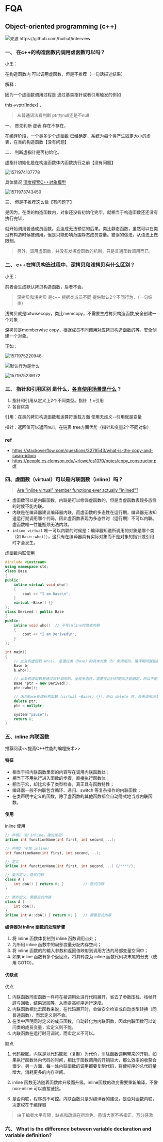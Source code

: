# FQA

 ## Object-oriented programming (c++)



 ![来源 https://github.com/huihut/interview ](https://raw.githubusercontent.com/huihut/interview/master/images/%E9%9D%A2%E5%90%91%E5%AF%B9%E8%B1%A1%E5%9F%BA%E6%9C%AC%E7%89%B9%E5%BE%81.png) 

### 一、 在c++的构造函数内调用虚函数可以吗？

   小王：

在构造函数内 可以调用虚函数，但是不推荐（一句话描述结果）

解释：

因为一个虚函数调用过程是 通过基类指针或者引用触发的例如

this->vptr[index] ，

> 从普通语法看判断 ptr为null还是不null

一、 首先判断 虚表 存在不存在，

在编译阶段，一个类多少个虚函数 已经确定，系统为每个类产生固定大小的虚表，在类的构造函数【没有问题】

二、 判断虚指针是否初始化。

虚指针初始化是在构造函数体内函数执行之前【没有问题】



![1571974107778](../images/201909/1571974107778.png)

具体情况  [深度探索C++对象模型](https://mp.weixin.qq.com/s/pAoIe9m2Oat7d8c_ZW5Qyg)

![1571973743450](../images/201909/1571973743450.png)

三、 但是不推荐这么做【有问题了】

是因为，在类的构造函数内，对象还没有初始化完毕，就相当于构造函数还还没有执行完毕，

就开始调用普通成员函数，会造成无法预估的后果。类比静态函数，虽然可以在类没有构造时候被调用，但是只能影响范围静态成员变量。错误的做法，从语法上做限制。



> 另外，调用虚函数，并没有发挥虚函数的机制，只是普通函数调用而已。



### 二、 c++在拷贝构造过程中，深拷贝和浅拷贝有什么区别？

小王： 

前者会生成默认拷贝构造函数，后者不会。

> 深拷贝和浅拷贝 是c++ 根据类成员不同 提供默认2个不同行为，（一句结束）

浅拷贝就是bitwisecopy，类比memcopy，不需要生成拷贝构造函数,安全创建一个对象

深拷贝是memberwise copy，根据成员不同调用对应拷贝构造函数的等，安全创建一个对象。







正如：

![1571975220948](../images/201909/1571975220948.png)

![默认行为是什么](../images/201909/1571977485773.png)

![1571975239172](../images/201909/1571975239172.png)

### 三、  指针和引用区别 是什么，[各自使用场景是什么](https://www.zhihu.com/question/37608201)？

1. 指针和引用从定义上2个不同类型。指针 ！=引用 
2. 各自优势

引用：在类的拷贝构造函数和运算符重载方面 使用无歧义--引用就是变量

指针：返回值可以返回null。在链表 tree方面优势（指针和变量2个不同对象）



### ref

-  https://stackoverflow.com/questions/3279543/what-is-the-copy-and-swap-idiom 
-  https://people.cs.clemson.edu/~rlowe/cs1070/notes/copy_constructor.pdf 





### 四、虚函数（virtual）可以是内联函数（inline）吗？



> [Are "inline virtual" member functions ever actually "inlined"?](http://www.cs.technion.ac.il/users/yechiel/c++-faq/inline-virtuals.html)

- 虚函数可以是内联函数，内联是可以修饰虚函数的，但是当虚函数表现多态性的时候不能内联。
- 内联是在编译器建议编译器内联，而虚函数的多态性在运行期，编译器无法知道运行期调用哪个代码，因此虚函数表现为多态性时（运行期）不可以内联。虚函数唯一性能瓶颈无法内敛。
- `inline virtual` 唯一可以内联的时候是：编译器知道所调用的对象是哪个类（如 `Base::who()`），这只有在编译器具有实际对象而不是对象的指针或引用时才会发生。

虚函数内联使用

```c++
#include <iostream>  
using namespace std;
class Base
{
public:
	inline virtual void who()
	{
		cout << "I am Base\n";
	}
	virtual ~Base() {}
};
class Derived : public Base
{
public:
	inline void who()  // 不写inline时隐式内联
	{
		cout << "I am Derived\n";
	}
};

int main()
{
	// 此处的虚函数 who()，是通过类（Base）的具体对象（b）来调用的，编译期间就能确定了，所以它可以是内联的，但最终是否内联取决于编译器。 
	Base b;
	b.who();

	// 此处的虚函数是通过指针调用的，呈现多态性，需要在运行时期间才能确定，所以不能为内联。  
	Base *ptr = new Derived();
	ptr->who();

	// 因为Base有虚析构函数（virtual ~Base() {}），所以 delete 时，会先调用派生类（Derived）析构函数，再调用基类（Base）析构函数，防止内存泄漏。
	delete ptr;
	ptr = nullptr;

	system("pause");
	return 0;
} 
```



### 五、inline 内联函数

推荐阅读<<提高C++性能的编程技术>>

#### 特征

- 相当于把内联函数里面的内容写在调用内联函数处；
- 相当于不用执行进入函数的步骤，直接执行函数体；
- 相当于宏，却比宏多了类型检查，真正具有函数特性；
- 编译器一般不内联包含循环、递归、switch 等复杂操作的内联函数；
- 在类声明中定义的函数，除了虚函数的其他函数都会自动隐式地当成内联函数。

#### 使用

inline 使用

```c++
// 声明1（加 inline，建议使用）
inline int functionName(int first, int second,...);

// 声明2（不加 inline）
int functionName(int first, int second,...);

// 定义
inline int functionName(int first, int second,...) {/****/};

// 类内定义，隐式内联
class A {
    int doA() { return 0; }         // 隐式内联
}

// 类外定义，需要显式内联
class A {
    int doA();
}
inline int A::doA() { return 0; }   // 需要显式内联
```

#### 编译器对 inline 函数的处理步骤

1. 将 inline 函数体复制到 inline 函数调用点处；
2. 为所用 inline 函数中的局部变量分配内存空间；
3. 将 inline 函数的的输入参数和返回值映射到调用方法的局部变量空间中；
4. 如果 inline 函数有多个返回点，将其转变为 inline 函数代码块末尾的分支（使用 GOTO）。

#### 优缺点

优点

1. 内联函数同宏函数一样将在被调用处进行代码展开，省去了参数压栈、栈帧开辟与回收，结果返回等，从而提高程序运行速度。
2. 内联函数相比宏函数来说，在代码展开时，会做安全检查或自动类型转换（同普通函数），而宏定义则不会。
3. 在类中声明同时定义的成员函数，自动转化为内联函数，因此内联函数可以访问类的成员变量，宏定义则不能。
4. 内联函数在运行时可调试，而宏定义不可以。

缺点

1. 代码膨胀。内联是以代码膨胀（复制）为代价，消除函数调用带来的开销。如果执行函数体内代码的时间，相比于函数调用的开销较大，那么效率的收获会很少。另一方面，每一处内联函数的调用都要复制代码，将使程序的总代码量增大，消耗更多的内存空间。

2. inline 函数无法随着函数库升级而升级。inline函数的改变需要重新编译，不像 non-inline 可以直接链接。

   

3. 是否内联，程序员不可控。内联函数只是对编译器的建议，是否对函数内联，决定权在于编译器



 

> 由于编者水平有限，缺点和疏漏在所难免，恳请大家不吝指正，万分感激 

### 六、 What is the difference between variable declaration and variable definition? 